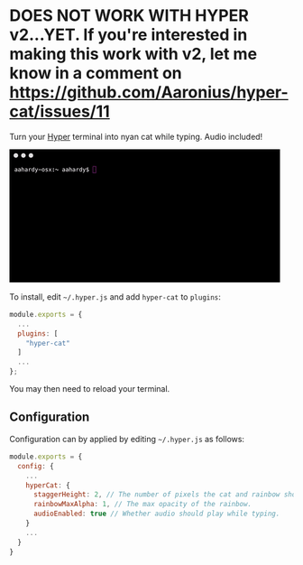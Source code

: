 # DOES NOT WORK WITH HYPER v2...YET. If you're interested in making this work with v2, let me know in a comment on https://github.com/Aaronius/hyper-cat/issues/11

Turn your [Hyper](https://hyper.is/) terminal into nyan cat while typing. Audio included!

![Screen Capture](capture.gif?raw=true "Screen Capture")

To install, edit `~/.hyper.js` and add `hyper-cat` to `plugins`:

```js
module.exports = {
  ...
  plugins: [
    "hyper-cat"
  ]
  ...
};
```

You may then need to reload your terminal.

## Configuration

Configuration can by applied by editing `~/.hyper.js` as follows:

```js
module.exports = {
  config: {
    ...
    hyperCat: {
      staggerHeight: 2, // The number of pixels the cat and rainbow should jump up and down.
      rainbowMaxAlpha: 1, // The max opacity of the rainbow.
      audioEnabled: true // Whether audio should play while typing.
    }
    ...
  }
}
```
